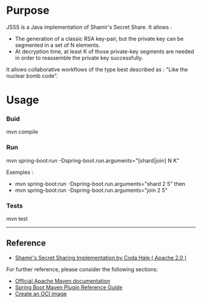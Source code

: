 # Purpose

JSSS is a Java implementation of Shamir's Secret Share. It allows : 

- The generation of a classic RSA key-pair, but the private key can be segmented in a set of N elements.
- At decryption time, at least K of those private-key segments are needed in order to reassemble the private key successfully. 

It allows collaborative workflows of the type best described as : "Like the nuclear bomb code".

# Usage

### Buid 

mvn compile

### Run

mvn spring-boot:run -Dspring-boot.run.arguments="[shard|join] N K"

Exemples : 

- mvn spring-boot:run -Dspring-boot.run.arguments="shard 2 5"
then 
- mvn spring-boot:run -Dspring-boot.run.arguments="join 2 5"



### Tests 

mvn test 

---

## Reference 

- [Shamir's Secret Sharing Implementation by Coda Hale ( Apache 2.0 )](https://github.com/codahale/shamir)



For further reference, please consider the following sections:

* [Official Apache Maven documentation](https://maven.apache.org/guides/index.html)
* [Spring Boot Maven Plugin Reference Guide](https://docs.spring.io/spring-boot/docs/2.4.3/maven-plugin/reference/html/)
* [Create an OCI image](https://docs.spring.io/spring-boot/docs/2.4.3/maven-plugin/reference/html/#build-image)




